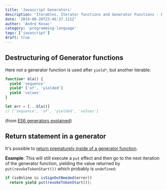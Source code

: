 ```yaml
---
title: 'Javascript Generators'
description: 'Iterables, Iterator functions and Generator Functions - ES6 Generators in Javascript explained'
date: '2019-08-20T23:46:37.121Z'
author: 'André Kovac'
category: 'programming-language'
tags: ['javascript']
draft: true
---
```


## Destructuring of Generator functions

Here not a generator function is used after `yield*`, but another iterable.

```js
function* bla() {
  yield 'sequence'
  yield* ['of', 'yielded']
  yield 'values'
}

let arr = [...bla()]
// ['sequence', 'of', 'yielded', 'values']
```

(from [ES6 generators explained](http://2ality.com/2015/03/es6-generators.html))

## Return statement in a generator

It's possible to [return prematurely inside of a generator function](https://developer.mozilla.org/en-US/docs/Web/JavaScript/Reference/Statements/function*#return_statement_in_a_generator).

**Example**: This will still execute a `put` effect and then go to the next iteration of the generator function, yielding the value returned by `put(revokeTokenStart())` which probably is `undefined`:

```ts
if (isOnline && isSignOutNeeded(error))
  return yield put(revokeTokenStart());
```
